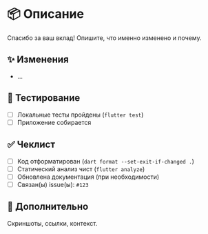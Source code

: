 # 📦 Описание

Спасибо за ваш вклад! Опишите, что именно изменено и почему.

## ✨ Изменения
- ...

## 🧪 Тестирование
- [ ] Локальные тесты пройдены (`flutter test`)
- [ ] Приложение собирается

## ✅ Чеклист
- [ ] Код отформатирован (`dart format --set-exit-if-changed .`)
- [ ] Статический анализ чист (`flutter analyze`)
- [ ] Обновлена документация (при необходимости)
- [ ] Связан(ы) issue(ы): `#123`

## 📝 Дополнительно
Скриншоты, ссылки, контекст.
